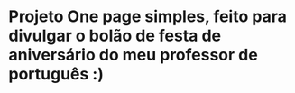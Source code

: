 # Projeto One page simples, feito para divulgar o bolão de festa de aniversário do meu professor de português :) 
